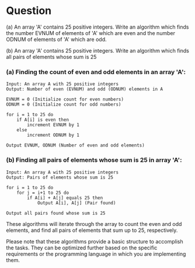 # Question
 (a) An array 'A' contains 25 positive integers. Write an algorithm which finds the number EVNUM of elements of 'A' which are even and the number ODNUM of elements of 'A' which are odd.

 (b) An array 'A' contains 25 positive integers. Write an algorithm which finds all pairs of elements whose sum is 25

### (a) Finding the count of even and odd elements in an array 'A':

```
Input: An array A with 25 positive integers
Output: Number of even (EVNUM) and odd (ODNUM) elements in A

EVNUM = 0 (Initialize count for even numbers)
ODNUM = 0 (Initialize count for odd numbers)

for i = 1 to 25 do
    if A[i] is even then
        increment EVNUM by 1
    else
        increment ODNUM by 1

Output EVNUM, ODNUM (Number of even and odd elements)
```

### (b) Finding all pairs of elements whose sum is 25 in array 'A':

```plaintext
Input: An array A with 25 positive integers
Output: Pairs of elements whose sum is 25

for i = 1 to 25 do
    for j = i+1 to 25 do
        if A[i] + A[j] equals 25 then
            Output A[i], A[j] (Pair found)

Output all pairs found whose sum is 25
```

These algorithms will iterate through the array to count the even and odd elements, and find all pairs of elements that sum up to 25, respectively.

Please note that these algorithms provide a basic structure to accomplish the tasks. They can be optimized further based on the specific requirements or the programming language in which you are implementing them.
